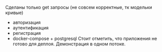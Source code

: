 Сделаны только get запросы (не совсем корректные, тк модельки кривые)
* авторизация
* аутентификация
* регистрация
* docker-compose + postgresql
Стоит отметить, что приложения не готово для деплоя. Демонстрация в одном потоке.
